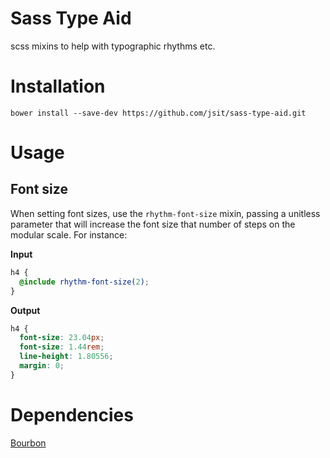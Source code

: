 # Sass Type Aid

scss mixins to help with typographic rhythms etc.

# Installation

`bower install --save-dev https://github.com/jsit/sass-type-aid.git`

# Usage


## Font size

When setting font sizes, use the `rhythm-font-size` mixin, passing a unitless parameter that will increase the font size that number of steps on the modular scale. For instance:

**Input**
```scss
h4 {
  @include rhythm-font-size(2);
}
```

**Output**
```css
h4 {
  font-size: 23.04px;
  font-size: 1.44rem;
  line-height: 1.80556;
  margin: 0;
}
```

# Dependencies

[Bourbon](https://bourbon.io)
